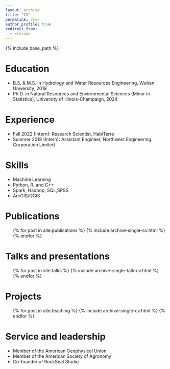 ```yaml
---
layout: archive
title: "CV"
permalink: /cv/
author_profile: true
redirect_from:
  - /resume
---
```


{% include base_path %}

Education
======
* B.S. & M.S. in Hydrology and Water Resources Engineering, Wuhan University, 2019
* Ph.D. in Natural Resources and Environmental Sciences (Minor in Statistics), University of Illinois-Champaign, 2024

Experience
======
* Fall   2022 (Intern): Research Scientist, HabiTerre  
* Summer 2018 (Intern): Assistant Engineer, Northwest Engineering Corporation Limited

Skills
======
* Machine Learning
* Python, R, and C++
* Spark, Hadoop, SQL,SPSS
* ArcGIS/QGIS
  
Publications
======
  <ul>{% for post in site.publications %}
    {% include archive-single-cv.html %}
  {% endfor %}</ul>
  
Talks and presentations
======
  <ul>{% for post in site.talks %}
    {% include archive-single-talk-cv.html %}
  {% endfor %}</ul>
  
Projects
======
  <ul>{% for post in site.teaching %}
    {% include archive-single-cv.html %}
  {% endfor %}</ul>
  
Service and leadership
======
* Member of the American Geophysical Union
* Member of the American Society of Agronomy
* Co-founder of RockSeal Studio
